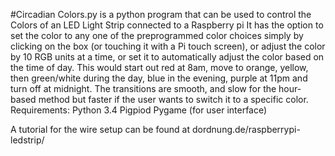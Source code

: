 #Circadian
Colors.py is a python program that can be used to control the Colors of an LED Light Strip connected to a Raspberry pi
It has the option to set the color to any one of the preprogrammed color choices simply by clicking on the box (or touching it with a Pi touch screen), or adjust the color by 10 RGB units at a time, or set it to automatically adjust the color based on the time of day. This would start out red at 8am, move to orange, yellow, then green/white during the day, blue in the evening, purple at 11pm and turn off at midnight. The transitions are smooth, and slow for the hour-based method but faster if the user wants to switch it to a specific color.
Requirements:
Python 3.4
Pigpiod
Pygame (for user interface)

A tutorial for the wire setup can be found at dordnung.de/raspberrypi-ledstrip/
